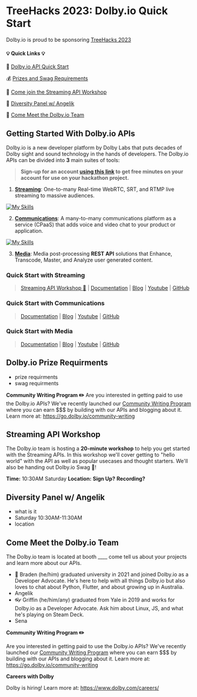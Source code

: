 # TreeHacks 2023: Dolby.io Quick Start

Dolby.io is proud to be sponsoring [TreeHacks 2023](https://www.treehacks.com/)

#### :bulb: **Quick Links** :bulb:
:hammer: [Dolby.io API Quick Start]()

:moneybag: [Prizes and Swag Requirements ]() 

:raising_hand: [Come join the Streaming API Workshop]() 

:microphone: [Diversity Panel w/ Angelik]() 

:eyes: [Come Meet the Dolby.io Team]() 


## Getting Started With Dolby.io APIs
Dolby.io is a new developer platform by Dolby Labs that puts decades of Dolby sight and sound technology in the hands of developers. The Dolby.io APIs can be divided into **3** main suites of tools:

> **Sign-up for an account [using this link](https://bit.ly/dolbyio-at-treehacks) to get free minutes on your account for use on your hackathon project.**

1. **[Streaming](https://docs.dolby.io/streaming-apis/docs/client-sdks)**: One-to-many Real-time WebRTC, SRT, and RTMP live streaming to massive audiences.

[![My Skills](https://skillicons.dev/icons?i=js,react,swift,java,flutter,dotnet,linux,mac,unreal,unity&perline=15)](https://docs.dolby.io/streaming-apis/docs/client-sdks)

2. **[Communications](https://docs.dolby.io/communications-apis/docs)**: A many-to-many communications platform as a service (CPaaS) that adds voice and video chat to your product or application.

[![My Skills](https://skillicons.dev/icons?i=js,react,swift,java,flutter,cpp,dotnet,linux,mac,unreal,unity&perline=15)](https://docs.dolby.io/communications-apis/docs)

3. **[Media](https://docs.dolby.io/media-apis/docs)**: Media post-processing **REST API** solutions that Enhance, Transcode, Master, and Analyze user generated content.


### Quick Start with Streaming 
> [Streaming API Workshop :raising_hand:]() | [Documentation](https://docs.dolby.io/streaming-apis/docs/client-sdks) | [Blog](https://dolby.io/blog/category/streaming/) | [Youtube](https://www.youtube.com/@DolbyIO) | [GitHub](https://github.com/dolbyio-samples)

### Quick Start with Communications 
> [Documentation](https://docs.dolby.io/communications-apis/docs) | [Blog](https://dolby.io/blog/category/communications/) | [Youtube](https://www.youtube.com/@DolbyIO) | [GitHub](https://github.com/dolbyio-samples)

### Quick Start with Media 
> [Documentation](https://docs.dolby.io/media-apis/docs) | [Blog](https://dolby.io/blog/category/media/) | [Youtube](https://www.youtube.com/@DolbyIO) | [GitHub](https://github.com/dolbyio-samples)


## Dolby.io Prize Requirments
- prize requirments
- swag requirments

**Community Writing Program :pencil2:**
Are you interested in getting paid to use the Dolby.io APIs? We've recently launched our [Community Writing Program](https://go.dolby.io/community-writing) where you can earn $$$ by building with our APIs and blogging about it. Learn more at: https://go.dolby.io/community-writing



## Streaming API Workshop

The Dolby.io team is hosting a **20-minute workshop** to help you get started with the Streaming APIs. In this workshop we'll cover getting to "hello world" with the API as well as popular usecases and thought starters. We'll also be handing out Dolby.io Swag :shirt:!

**Time:** 10:30AM Saturday
**Location:**
**Sign Up?**
**Recording?**



## Diversity Panel w/ Angelik
- what is it
- Saturday 10:30AM-11:30AM
- location


## Come Meet the Dolby.io Team
The Dolby.io team is located at booth ____ come tell us about your projects and learn more about our APIs.
- 🏃 Braden (he/him) graduated university in 2021 and joined Dolby.io as a Developer Advocate. He's here to help with all things Dolby.io but also loves to chat about Python, Flutter, and about growing up in Australia.
- Angelik
- 👓 Griffin (he/him/any) graduated from Yale in 2019 and works for Dolby.io as a Developer Advocate. Ask him about Linux, JS, and what he's playing on Steam Deck.
- Sena

**Community Writing Program :pencil2:**

Are you interested in getting paid to use the Dolby.io APIs? We've recently launched our [Community Writing Program](https://go.dolby.io/community-writing) where you can earn $$$ by building with our APIs and blogging about it. Learn more at: https://go.dolby.io/community-writing

**Careers with Dolby**

Dolby is hiring! Learn more at: https://www.dolby.com/careers/
